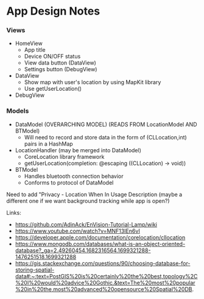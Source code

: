 # App Design Notes
### Views
- HomeView
  - App title
  - Device ON/OFF status
  - View data button (DataView)
  - Settings button (DebugView)
- DataView
  - Show map with user's location by using MapKit library
  - Use getUserLocation()
- DebugView
### Models
- DataModel (OVERARCHING MODEL) (READS FROM LocationModel AND BTModel)
  - Will need to record and store data in the form of (CLLocation,int) pairs in a HashMap
- LocationHandler (may be merged into DataModel)
  - CoreLocation library framework
  - getUserLocation(completion: @escaping ((CLLocation) -> void))
- BTModel
  - Handles bluetooth connection behavior
  - Conforms to protocol of DataModel

Need to add "Privacy - Location When In Usage Description (maybe a different one if we want background tracking while app is open?)

Links:
- https://github.com/AdinAck/EnVision-Tutorial-Lamp/wiki
- https://www.youtube.com/watch?v=MNF13IEn6vI
- https://developer.apple.com/documentation/corelocation/cllocation
- https://www.mongodb.com/databases/what-is-an-object-oriented-database?_ga=2.49260454.1682316564.1699321288-1476251518.1699321288
- https://gis.stackexchange.com/questions/90/choosing-database-for-storing-spatial-data#:~:text=PostGIS%20is%20certainly%20the%20best,topology%2C%20I%20would%20advice%20Gothic.&text=The%20most%20popular%20in%20the,most%20advanced%20opensource%20Spatial%20DB.
